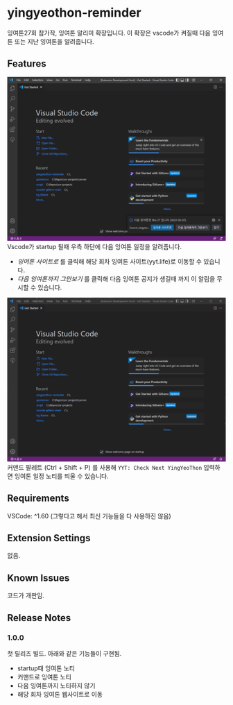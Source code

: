 # yingyeothon-reminder

잉여톤27회 참가작, 잉여톤 알리미 확장입니다. 이 확장은 vscode가 켜질때 다음 잉여톤 또는 지난 잉여톤을 알려줍니다.

## Features

![f1](misc/feature1.png)
Vscode가 startup 될때 우측 하단에 다음 잉여톤 일정을 알려줍니다.
* _잉여톤 사이트로_ 를 클릭해 해당 회차 잉여톤 사이트(yyt.life)로 이동할 수 있습니다.
* _다음 잉여톤까지 그만보기_ 를 클릭해 다음 잉여톤 공지가 생길때 까지 이 알림을 무시할 수 있습니다.

![f2](misc/Animation1.gif)
커맨드 팔레트 (Ctrl + Shift + P) 를 사용해 ```YYT: Check Next YingYeoThon``` 입력하면 잉여톤 일정 노티를 띄울 수 있습니다.



## Requirements

VSCode: ^1.60 (그렇다고 해서 최신 기능들을 다 사용하진 않음)

## Extension Settings

없음.

## Known Issues

코드가 개판임.

## Release Notes

### 1.0.0
첫 릴리즈 빌드. 아래와 같은 기능들이 구현됨.
* startup때 잉여톤 노티
* 커맨드로 잉여톤 노티
* 다음 잉여톤까지 노티하지 않기
* 해당 회차 잉여톤 웹사이트로 이동
